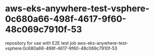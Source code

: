 # aws-eks-anywhere-test-vsphere-0c680a66-498f-4617-9f60-48c069c7910f-53
repository for use with E2E test job aws-eks-anywhere-test-vsphere:0c680a66-498f-4617-9f60-48c069c7910f-53
